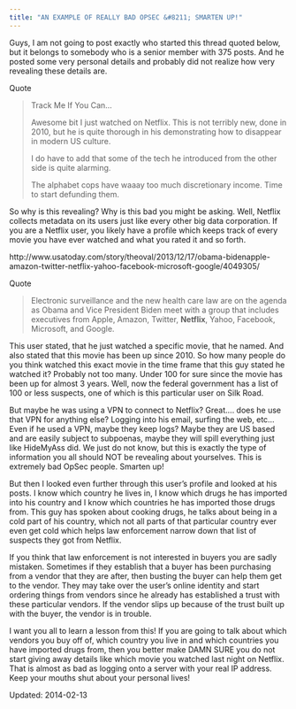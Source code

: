 ```yaml
---
title: "AN EXAMPLE OF REALLY BAD OPSEC &#8211; SMARTEN UP!"
---
```




<p>Guys, I am not going to post exactly who started this thread quoted below, but it belongs to somebody who is a senior member with 375 posts. And he posted some very personal details and probably did not realize how very revealing these details are.</p>
<div>
<div>Quote</div>
</div>
<blockquote><p>Track Me If You Can&#8230;</p>
<p>Awesome bit I just watched on Netflix. This is not terribly new, done in 2010, but he is quite thorough in his demonstrating how to disappear in modern US culture.</p>
<p>I do have to add that some of the tech he introduced from the other side is quite alarming.</p>
<p>The alphabet cops have waaay too much discretionary income. Time to start defunding them.</p></blockquote>
<p>So why is this revealing? Why is this bad you might be asking. Well, Netflix collects metadata on its users just like every other big data corporation. If you are a Netflix user, you likely have a profile which keeps track of every movie you have ever watched and what you rated it and so forth.</p>
<p>http://www.usatoday.com/story/theoval/2013/12/17/obama-bidenapple-amazon-twitter-netflix-yahoo-facebook-microsoft-google/4049305/</p>
<div>
<div>Quote</div>
</div>
<blockquote><p>Electronic surveillance and the new health care law are on the agenda as Obama and Vice President Biden meet with a group that includes executives from Apple, Amazon, Twitter, <strong>Netflix</strong>, Yahoo, Facebook, Microsoft, and Google.</p></blockquote>
<p>This user stated, that he just watched a specific movie, that he named. And also stated that this movie has been up since 2010. So how many people do you think watched this exact movie in the time frame that this guy stated he watched it? Probably not too many. Under 100 for sure since the movie has been up for almost 3 years. Well, now the federal government has a list of 100 or less suspects, one of which is this particular user on Silk Road.</p>
<p>But maybe he was using a VPN to connect to Netflix? Great&#8230;. does he use that VPN for anything else? Logging into his email, surfing the web, etc&#8230; Even if he used a VPN, maybe they keep logs? Maybe they are US based and are easily subject to subpoenas, maybe they will spill everything just like HideMyAss did. We just do not know, but this is exactly the type of information you all should NOT be revealing about yourselves. This is extremely bad OpSec people. Smarten up!</p>
<p>But then I looked even further through this user&#8217;s profile and looked at his posts. I know which country he lives in, I know which drugs he has imported into his country and I know which countries he has imported those drugs from. This guy has spoken about cooking drugs, he talks about being in a cold part of his country, which not all parts of that particular country ever even get cold which helps law enforcement narrow down that list of suspects they got from Netflix.</p>
<p>If you think that law enforcement is not interested in buyers you are sadly mistaken. Sometimes if they establish that a buyer has been purchasing from a vendor that they are after, then busting the buyer can help them get to the vendor. They may take over the user&#8217;s online identity and start ordering things from vendors since he already has established a trust with these particular vendors. If the vendor slips up because of the trust built up with the buyer, the vendor is in trouble.</p>
<p>I want you all to learn a lesson from this! If you are going to talk about which vendors you buy off of, which country you live in and which countries you have imported drugs from, then you better make DAMN SURE you do not start giving away details like which movie you watched last night on Netflix. That is almost as bad as logging onto a server with your real IP address. Keep your mouths shut about your personal lives!</p>

Updated: 2014-02-13

